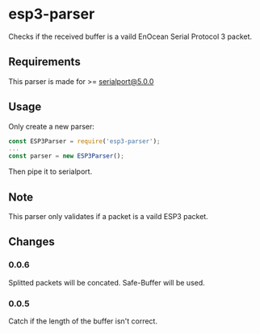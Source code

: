 # esp3-parser
Checks if the received buffer is a vaild EnOcean Serial Protocol 3 packet.

## Requirements
This parser is made for >= serialport@5.0.0

## Usage
Only create a new parser:
```javascript
const ESP3Parser = require('esp3-parser');
...
const parser = new ESP3Parser();
```
Then pipe it to serialport.

## Note
This parser only validates if a packet is a vaild ESP3 packet.

## Changes
### 0.0.6
Splitted packets will be concated.
Safe-Buffer will be used.

### 0.0.5
Catch if the length of the buffer isn't correct.
